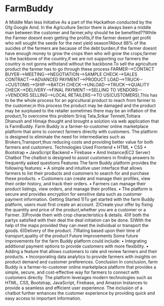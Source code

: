 # FarmBuddy
A Middle Man less Initiative
As a part of the Hackathon conducted by the Gfg Google Amd.
In the Agriculture Sector there is always been a middle man between the customer and farmer,why should he be benefited??While the Farmer doesnt even getting the profits,if the farmer doesnt get profit who will sought the seeds for the next yield season?About 88% of the sucides of the farmers are because of the debt burden,if the farmer doesnt have enough money to grow the crops then who will grow the crops,farmer is the backbone of the country,if we are not supporting our farmers the country is not gonna withstand without the backbone.To sell the agriculture product the farmer has to go through these process FARMER-->CONTACT BUYER-->MEETING-->NEGOTIATION-->SAMPLE CHECK-->SALES CONTRACT-->ADVANCED PAYMENT-->PRODUCT LOAD-->TRUCK-->CUSTOMS-->SHIP-->BATCH CHECK-->UNLOAD-->TRUCK-->QUALITY CHECK-->DELIVERY-->FINAL PAYMENT-->SELLING TO VENDORS-->VENDORS SELLING-->LOCAL RETAILERS-->TO US(CUSTOMERS),This has to be the whole process for an agricultural product to reach from farmer to the customer,in this process the product may be damaged and the product may be surplused to the retailer sometimes there may be an inflation of the product,To overcome this problem Sriraj Tata,Srikar Tenneti,Tottara Dhanush and Himaja thought and brought a solution via web application that is FarmBuddy.
Farm Buddy is a farmer-to-customer online marketplace platform that aims to connect farmers directly with customers. The platform is designed to eliminate the need for intermediaries such as Brokers,Transport,thus reducing costs and providing better value for both farmers and customers.
Technologies Used
Frontend
•	HTML
•	CSS
•	Bootstrap
•	JavaScript
Backend
•	Firebase
•	Amd Instance(EC2 Server)
Chatbot
The chatbot is designed to assist customers in finding answers to frequently asked questions
Features
The farm Buddy platform provides the following features:
•	A simple and intuitive user interface that allows farmers to list their products and customers to search for and purchase these products.
•	Customers can create and manage their profiles, view their order history, and track their orders.
•	Farmers can manage their product listings, view orders, and manage their profiles.
•	The platform is secure and provides encryption for sensitive data such as customer payment information.
Getting Started
1)To get started with the farm Buddy platform, users must first create an account.
2)Create your offer by fixing the quantity and price of the product,whether you are a customer or a Farmer.
3)Provide them with crop characteristics & details.
4)If both the partys satisfied with their deal the deal initiation can be done.
5)With the help of the maps provided they can meet the individual or transport the goods.
6)Delivery of the product.
7)Rating based upon their time of transport,quality of the product
Future Improvements
Some future improvements for the farm Buddy platform could include:
•	Integrating additional payment options to provide customers with more flexibility.
•	Adding a feature that allows customers to rate and review farmers and their products.
•	Incorporating data analytics to provide farmers with insights on product demand and customer preferences.
Conclusion
In conclusion, farm Buddy is a farmer-to-customer online marketplace platform that provides a simple, secure, and cost-effective way for farmers to connect with customers directly. The platform leverages modern technologies such as HTML, CSS, Bootstrap, JavaScript, Firebase, and Amazon Instances to provide a seamless and efficient user experience. The inclusion of a chatbot further enhances the customer experience by providing quick and easy access to important information.
